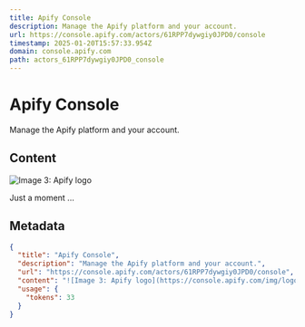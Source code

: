 ```yaml
---
title: Apify Console
description: Manage the Apify platform and your account.
url: https://console.apify.com/actors/61RPP7dywgiy0JPD0/console
timestamp: 2025-01-20T15:57:33.954Z
domain: console.apify.com
path: actors_61RPP7dywgiy0JPD0_console
---
```


# Apify Console


Manage the Apify platform and your account.


## Content

![Image 3: Apify logo](https://console.apify.com/img/logos_apify/logomark_apify_animated.gif)

Just a moment ...

## Metadata

```json
{
  "title": "Apify Console",
  "description": "Manage the Apify platform and your account.",
  "url": "https://console.apify.com/actors/61RPP7dywgiy0JPD0/console",
  "content": "![Image 3: Apify logo](https://console.apify.com/img/logos_apify/logomark_apify_animated.gif)\n\nJust a moment ...",
  "usage": {
    "tokens": 33
  }
}
```
